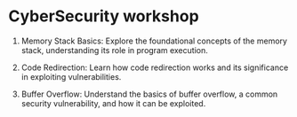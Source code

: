 # CyberSecurity workshop

1. Memory Stack Basics:
Explore the foundational concepts of the memory stack, understanding its role in program execution.

2. Code Redirection:
Learn how code redirection works and its significance in exploiting vulnerabilities.

3. Buffer Overflow:
Understand the basics of buffer overflow, a common security vulnerability, and how it can be exploited.
